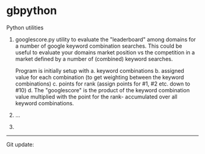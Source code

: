 # gbpython
Python utilities

1. googlescore.py
        utility to evaluate the "leaderboard" among domains for a number of google keyword combination searches. This could be useful to evaluate your
        domains market position vs the competition in a market defined by a number of (combined) keyword searches.
        
    Program is initially setup with
        a. keyword combinations 
        b. assigned value for each combination (to get weighting between the keyword combinations)
        c. points for rank (assign points for #1, #2 etc. down to #10)
        d. The "googlescore" is the product of the keyword combination value multiplied with the point for the rank- accumulated over all keyword combinations.
2. ...
3. 











___________________________
Git update: 